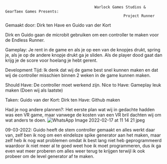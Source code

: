                                             Warlock Games Studios & GearTaex Games Presents:
                                                         Project Runner

Gemaakt door: Dirk ten Have en Guido van der Kort



Dirk en Guido gaan de microbit gebruiken om een controller te maken voor de Endless Runner.

Gameplay: Je rent in de game en als je op een van de knopjes drukt, spring je, als je op de andere knopje drukt ga je sliden. Als de player dood gaat dan 
krijg je de score voor hoelang je hebt gerent.

Development Tijd: Ik denk dat wij de game best snel kunnen maken en dat wij de controller misschien binnen 2 weken in de game kunnen maken.

Should Have: De controller moet werkend zijn.
Nice to Have: Gameplay leuk maken (Doen wij als laatste)

Taken: 
Guido van der Kort: 
Dirk ten Have: Github maken

Had je nog andere plannen?: 
Het eerste plan wat wij in gedachte hadden was een VR game, maar vanwege de kosten van een VR bril dachten wij om wat anders te doen.
 ![WhatsApp Image 2022-02-17 at 11 14 21 jpeg](https://user-images.githubusercontent.com/47526227/154455205-e952a146-8766-450f-9d97-6cad3825b2f2.png)
 
09-03-2022:
Guido heeft de stem controller gemaakt en alles werkt daar van, zelf ben ik nog om een eindeloze spike generator aan het maken, maar zelf heb ik nog wat problemen
omdat ik best lang niet heb geprogrammeerd waardoor ik niet meer al te goed weet hoe ik moet programmeren, dus ik ga even wat meer proberen om alles weer terug te 
krijgen terwijl ik ook probeer om de level generator af te maken.
